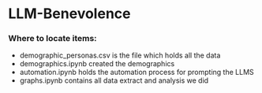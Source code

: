 # LLM-Benevolence
### Where to locate items:
- demographic_personas.csv is the file which holds all the data
- demographics.ipynb created the demographics
- automation.ipynb holds the automation process for prompting the LLMS
- graphs.ipynb contains all data extract and analysis we did
  